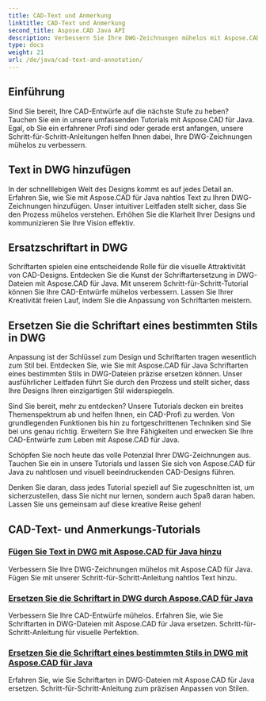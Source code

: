 ```yaml
---
title: CAD-Text und Anmerkung
linktitle: CAD-Text und Anmerkung
second_title: Aspose.CAD Java API
description: Verbessern Sie Ihre DWG-Zeichnungen mühelos mit Aspose.CAD für Java. Meistern Sie das Hinzufügen und Ersetzen von Schriftarten in DWG-Dateien. Schritt-für-Schritt-Anleitungen für visuelle Perfektion.
type: docs
weight: 21
url: /de/java/cad-text-and-annotation/
---
```


## Einführung 

Sind Sie bereit, Ihre CAD-Entwürfe auf die nächste Stufe zu heben? Tauchen Sie ein in unsere umfassenden Tutorials mit Aspose.CAD für Java. Egal, ob Sie ein erfahrener Profi sind oder gerade erst anfangen, unsere Schritt-für-Schritt-Anleitungen helfen Ihnen dabei, Ihre DWG-Zeichnungen mühelos zu verbessern.

## Text in DWG hinzufügen

In der schnelllebigen Welt des Designs kommt es auf jedes Detail an. Erfahren Sie, wie Sie mit Aspose.CAD für Java nahtlos Text zu Ihren DWG-Zeichnungen hinzufügen. Unser intuitiver Leitfaden stellt sicher, dass Sie den Prozess mühelos verstehen. Erhöhen Sie die Klarheit Ihrer Designs und kommunizieren Sie Ihre Vision effektiv.

## Ersatzschriftart in DWG

Schriftarten spielen eine entscheidende Rolle für die visuelle Attraktivität von CAD-Designs. Entdecken Sie die Kunst der Schriftartersetzung in DWG-Dateien mit Aspose.CAD für Java. Mit unserem Schritt-für-Schritt-Tutorial können Sie Ihre CAD-Entwürfe mühelos verbessern. Lassen Sie Ihrer Kreativität freien Lauf, indem Sie die Anpassung von Schriftarten meistern.

## Ersetzen Sie die Schriftart eines bestimmten Stils in DWG

Anpassung ist der Schlüssel zum Design und Schriftarten tragen wesentlich zum Stil bei. Entdecken Sie, wie Sie mit Aspose.CAD für Java Schriftarten eines bestimmten Stils in DWG-Dateien präzise ersetzen können. Unser ausführlicher Leitfaden führt Sie durch den Prozess und stellt sicher, dass Ihre Designs Ihren einzigartigen Stil widerspiegeln.

Sind Sie bereit, mehr zu entdecken? Unsere Tutorials decken ein breites Themenspektrum ab und helfen Ihnen, ein CAD-Profi zu werden. Von grundlegenden Funktionen bis hin zu fortgeschrittenen Techniken sind Sie bei uns genau richtig. Erweitern Sie Ihre Fähigkeiten und erwecken Sie Ihre CAD-Entwürfe zum Leben mit Aspose.CAD für Java.

Schöpfen Sie noch heute das volle Potenzial Ihrer DWG-Zeichnungen aus. Tauchen Sie ein in unsere Tutorials und lassen Sie sich von Aspose.CAD für Java zu nahtlosen und visuell beeindruckenden CAD-Designs führen.

Denken Sie daran, dass jedes Tutorial speziell auf Sie zugeschnitten ist, um sicherzustellen, dass Sie nicht nur lernen, sondern auch Spaß daran haben. Lassen Sie uns gemeinsam auf diese kreative Reise gehen!
## CAD-Text- und Anmerkungs-Tutorials
### [Fügen Sie Text in DWG mit Aspose.CAD für Java hinzu](./add-text-in-dwg/)
Verbessern Sie Ihre DWG-Zeichnungen mühelos mit Aspose.CAD für Java. Fügen Sie mit unserer Schritt-für-Schritt-Anleitung nahtlos Text hinzu.
### [Ersetzen Sie die Schriftart in DWG durch Aspose.CAD für Java](./substitute-font-in-dwg/)
Verbessern Sie Ihre CAD-Entwürfe mühelos. Erfahren Sie, wie Sie Schriftarten in DWG-Dateien mit Aspose.CAD für Java ersetzen. Schritt-für-Schritt-Anleitung für visuelle Perfektion.
### [Ersetzen Sie die Schriftart eines bestimmten Stils in DWG mit Aspose.CAD für Java](./substitute-font-of-particular-style-in-dwg/)
Erfahren Sie, wie Sie Schriftarten in DWG-Dateien mit Aspose.CAD für Java ersetzen. Schritt-für-Schritt-Anleitung zum präzisen Anpassen von Stilen.